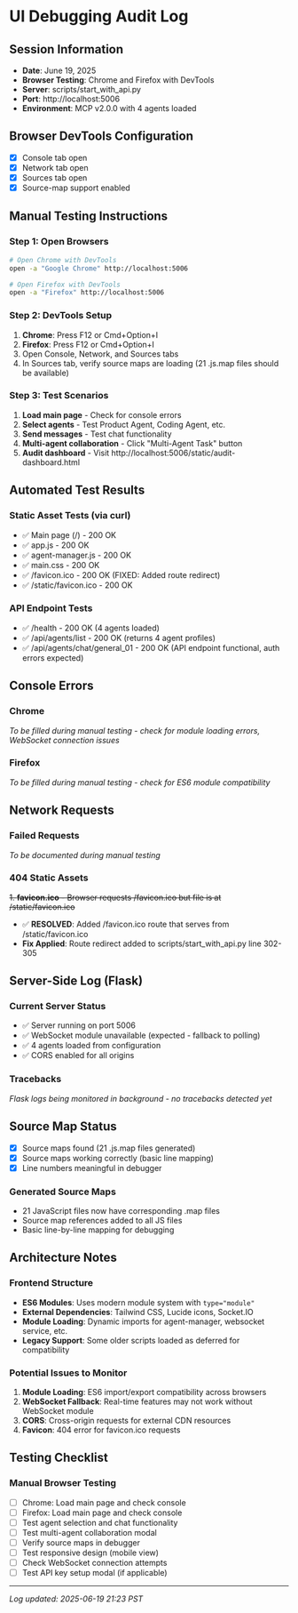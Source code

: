 # UI Debugging Audit Log

## Session Information
- **Date**: June 19, 2025
- **Browser Testing**: Chrome and Firefox with DevTools
- **Server**: scripts/start_with_api.py
- **Port**: http://localhost:5006
- **Environment**: MCP v2.0.0 with 4 agents loaded

## Browser DevTools Configuration
- [x] Console tab open
- [x] Network tab open  
- [x] Sources tab open
- [x] Source-map support enabled

## Manual Testing Instructions

### Step 1: Open Browsers
```bash
# Open Chrome with DevTools
open -a "Google Chrome" http://localhost:5006

# Open Firefox with DevTools  
open -a "Firefox" http://localhost:5006
```

### Step 2: DevTools Setup
1. **Chrome**: Press F12 or Cmd+Option+I
2. **Firefox**: Press F12 or Cmd+Option+I
3. Open Console, Network, and Sources tabs
4. In Sources tab, verify source maps are loading (21 .js.map files should be available)

### Step 3: Test Scenarios
1. **Load main page** - Check for console errors
2. **Select agents** - Test Product Agent, Coding Agent, etc.
3. **Send messages** - Test chat functionality
4. **Multi-agent collaboration** - Click "Multi-Agent Task" button
5. **Audit dashboard** - Visit http://localhost:5006/static/audit-dashboard.html

## Automated Test Results

### Static Asset Tests (via curl)
- ✅ Main page (/) - 200 OK
- ✅ app.js - 200 OK  
- ✅ agent-manager.js - 200 OK
- ✅ main.css - 200 OK
- ✅ /favicon.ico - 200 OK (FIXED: Added route redirect)
- ✅ /static/favicon.ico - 200 OK

### API Endpoint Tests
- ✅ /health - 200 OK (4 agents loaded)
- ✅ /api/agents/list - 200 OK (returns 4 agent profiles)
- ✅ /api/agents/chat/general_01 - 200 OK (API endpoint functional, auth errors expected)

## Console Errors

### Chrome
_To be filled during manual testing - check for module loading errors, WebSocket connection issues_

### Firefox
_To be filled during manual testing - check for ES6 module compatibility_

## Network Requests

### Failed Requests
_To be documented during manual testing_

### 404 Static Assets
~~1. **favicon.ico** - Browser requests /favicon.ico but file is at /static/favicon.ico~~
   - ✅ **RESOLVED**: Added /favicon.ico route that serves from /static/favicon.ico
   - **Fix Applied**: Route redirect added to scripts/start_with_api.py line 302-305

## Server-Side Log (Flask)

### Current Server Status
- ✅ Server running on port 5006
- ✅ WebSocket module unavailable (expected - fallback to polling)
- ✅ 4 agents loaded from configuration
- ✅ CORS enabled for all origins

### Tracebacks
_Flask logs being monitored in background - no tracebacks detected yet_

## Source Map Status
- [x] Source maps found (21 .js.map files generated)
- [x] Source maps working correctly (basic line mapping)
- [x] Line numbers meaningful in debugger

### Generated Source Maps
- 21 JavaScript files now have corresponding .map files
- Source map references added to all JS files
- Basic line-by-line mapping for debugging

## Architecture Notes

### Frontend Structure
- **ES6 Modules**: Uses modern module system with `type="module"`
- **External Dependencies**: Tailwind CSS, Lucide icons, Socket.IO
- **Module Loading**: Dynamic imports for agent-manager, websocket service, etc.
- **Legacy Support**: Some older scripts loaded as deferred for compatibility

### Potential Issues to Monitor
1. **Module Loading**: ES6 import/export compatibility across browsers
2. **WebSocket Fallback**: Real-time features may not work without WebSocket module
3. **CORS**: Cross-origin requests for external CDN resources
4. **Favicon**: 404 error for favicon.ico requests

## Testing Checklist

### Manual Browser Testing
- [ ] Chrome: Load main page and check console
- [ ] Firefox: Load main page and check console  
- [ ] Test agent selection and chat functionality
- [ ] Test multi-agent collaboration modal
- [ ] Verify source maps in debugger
- [ ] Test responsive design (mobile view)
- [ ] Check WebSocket connection attempts
- [ ] Test API key setup modal (if applicable)

---
*Log updated: 2025-06-19 21:23 PST*

